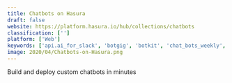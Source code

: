 ```yaml
---
title: Chatbots on Hasura
draft: false 
website: https://platform.hasura.io/hub/collections/chatbots
classification: ['']
platform: ['Web']
keywords: ['api.ai_for_slack', 'botgig', 'botkit', 'chat_bots_weekly', 'chatbottle', 'chatbot_templates', 'chatbots', 'drift', 'landbot', 'manybot', 'meya.ai', 'motion_ai_+_smooch.io', 'octane_ai', 'qna_maker', 'rasa_core', 'recast.ai', 'slack_app_directory', 'telegram_bot_platform', 'viseo_bot_maker']
image: 2020/04/Chatbots-on-Hasura.png
---
```

Build and deploy custom chatbots in minutes